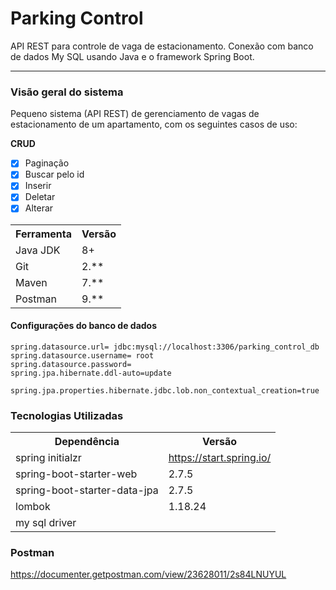 # Parking Control
API REST para controle de vaga de estacionamento. Conexão com banco de dados My SQL usando Java e o framework Spring Boot.

** **

### Visão geral do sistema

Pequeno sistema (API REST) de gerenciamento de vagas de estacionamento de um apartamento, com os seguintes casos de uso:

 **CRUD**
- [x] Paginação
- [x] Buscar pelo id
- [x] Inserir 
- [x] Deletar 
- [x] Alterar

<table>
<tr>
	<th>Ferramenta</th>
	<th>Versão</th>
</tr>
<tr>
	<td>Java JDK</td>
	<td>8+</td>
</tr>
<tr>
	<td>Git</td>
	<td>2.**</td>
</tr>
<tr>
	<td>Maven</td>
	<td>7.**</td>
</tr>
<tr>
	<td>Postman</td>
	<td>9.**</td>
</tr>
</table>


#### Configurações do banco de dados

```
spring.datasource.url= jdbc:mysql://localhost:3306/parking_control_db
spring.datasource.username= root
spring.datasource.password=
spring.jpa.hibernate.ddl-auto=update

spring.jpa.properties.hibernate.jdbc.lob.non_contextual_creation=true
```

<h3>Tecnologias Utilizadas</h3>

<table>
<tr>
	<th>Dependência</th>
	<th>Versão</th>
</tr>
<tr>
	<td>spring initialzr</td>
	<td><a href="https://start.spring.io/">https://start.spring.io/</a></td>
</tr>
<tr>
	<td>spring-boot-starter-web</td>
	<td>2.7.5</td>
</tr>
<tr>
	<td>spring-boot-starter-data-jpa</td>
	<td>2.7.5</td>
</tr>
<tr>
	<td>lombok</td>
	<td>1.18.24</td>
</tr>
<tr>
	<td>my sql driver</td>
	<td></td>
</tr>
</table>

### Postman
https://documenter.getpostman.com/view/23628011/2s84LNUYUL
